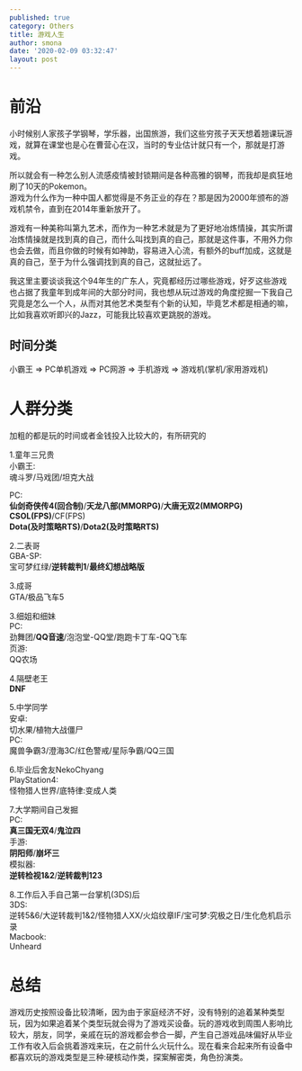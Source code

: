 ```yaml
---
published: true
category: Others
title: 游戏人生
author: smona
date: '2020-02-09 03:32:47'
layout: post
---
```


# 前沿  
小时候别人家孩子学钢琴，学乐器，出国旅游，我们这些穷孩子天天想着翘课玩游戏，就算在课堂也是心在曹营心在汉，当时的专业估计就只有一个，那就是打游戏。  

所以就会有一种怎么别人流感疫情被封锁期间是各种高雅的钢琴，而我却是疯狂地刷了10天的Pokemon。  
游戏为什么作为一种中国人都觉得是不务正业的存在？那是因为2000年颁布的游戏机禁令，直到在2014年重新放开了。  

游戏有一种美称叫第九艺术，而作为一种艺术就是为了更好地冶炼情操，其实所谓冶炼情操就是找到真的自己，而什么叫找到真的自己，那就是这件事，不用外力你也会去做，而且你做的时候有如神助，容易进入心流，有额外的buff加成，这就是真的自己，至于为什么强调找到真的自己，这就扯远了。  

我这里主要谈谈我这个94年生的广东人，究竟都经历过哪些游戏，好歹这些游戏也占据了我童年到成年间的大部分时间，我也想从玩过游戏的角度挖掘一下我自己究竟是怎么一个人，从而对其他艺术类型有个新的认知，毕竟艺术都是相通的嘛，比如我喜欢听即兴的Jazz，可能我比较喜欢更跳脱的游戏。  

## 时间分类  
小霸王 => PC单机游戏 => PC网游 => 手机游戏 => 游戏机(掌机/家用游戏机)  

# 人群分类  
加粗的都是玩的时间或者金钱投入比较大的，有所研究的  

1.童年三兄贵  
小霸王:  
魂斗罗/马戏团/坦克大战  

PC:  
**仙剑奇侠传4(回合制)**/**天龙八部(MMORPG)**/**大唐无双2(MMORPG)**  
**CSOL(FPS)**/CF(FPS)  
**Dota(及时策略RTS)**/**Dota2(及时策略RTS)**  

2.二表哥  
GBA-SP:  
宝可梦红绿/**逆转裁判1**/**最终幻想战略版**  

3.成哥  
GTA/极品飞车5  

3.细姐和细妹  
PC:  
劲舞团/**QQ音速**/泡泡堂-QQ堂/跑跑卡丁车-QQ飞车  
页游:  
QQ农场  

4.隔壁老王  
**DNF**  

5.中学同学  
安卓:  
切水果/植物大战僵尸  
PC:  
魔兽争霸3/澄海3C/红色警戒/星际争霸/QQ三国  

6.毕业后舍友NekoChyang  
PlayStation4:  
怪物猎人世界/底特律:变成人类  

7.大学期间自己发掘  
PC:  
**真三国无双4**/**鬼泣四**  
手游:  
**阴阳师**/**崩坏三**  
模拟器:  
**逆转检视1&2**/**逆转裁判123**  

8.工作后入手自己第一台掌机(3DS)后  
3DS:  
逆转5&6/大逆转裁判1&2/怪物猎人XX/火焰纹章IF/宝可梦:究极之日/生化危机启示录  
Macbook:  
Unheard  

# 总结  

游戏历史按照设备比较清晰，因为由于家庭经济不好，没有特别的追着某种类型玩，因为如果追着某个类型玩就会得为了游戏买设备。玩的游戏收到周围人影响比较大，朋友，同学，亲戚在玩的游戏都会参合一脚，产生自己游戏品味偏好从毕业工作有收入后会挑着游戏来玩，在之前什么火玩什么。现在看来合起来所有设备中都喜欢玩的游戏类型是三种:硬核动作类，探案解密类，角色扮演类。  